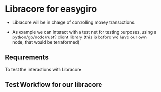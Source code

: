 # Libracore for easygiro


* Libracore will be in charge of controlling money transactions. 

* As example we can interact with a test net for testing purposes, using a python/go/node/rust? client library 
(this is before we have our own node, that would be terraformed) 


## Requirements 

To test the interactions with Libracore



## Test Workflow for our libracore 

